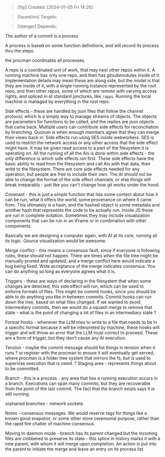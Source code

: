 
>[!tip] Created: [2024-01-05 Fri 14:26]

>[!question] Targets: 

>[!danger] Depends: 

The author of a commit is a process

A process is based on some function definitions, and will record its process thru the steps.

the procman coordinates all processes.

A repo is a coordinated unit of work, that may nest other repos within it.
A running machine has only one repo, and then has gitsubmodules inside of it.  Implementation details may mean these are along side, but the model is that they are inside of it, with a single running instance represented by the root repo, and then other repos, some of which are remote with varying access rights, and spliced in at standard junctures, like `/apps`.  Running the local machine is managed by everything in the root repo.

Side effects - these are handled by json files that follow the channel protocol, which is a simply way to manage streams of objects.  The objects are parameters for functions to be called, and the replies are json objects that came back.  Multiple users can contribute side effects for reconciliation by branching.  Quorum is when enough members agree that they can merge their views back in.  Side effects run using SES inside webworkers.  SES is used to restrict the network access or any other access that the side effect might have.  It may be given read access to a part of the filesystem it is operating on.  All the running of all the AIs is done within side effects - the only difference is which side effects ran first.  These side effects have the basic ability to read from the filesystem and call AIs with that data, then write to the filesystem.  There are core side effects needed for any operation, but people are free to include their own.  The AI should not be able to change the format of the side effect channels, or else things will break irreparably - just like you can't change how git works under the hood.

Covenant - this is just a simple function that has some context about how it can be run, what it offers the world, some provenance on where it came from.  This ultimately is a hash, and the hashed object is some metadata and another hash that represents the code to be actually run.  Inside JS these are run in complete isolation.  Sometimes they may include visualization components that can be run in an iFrame or in combination with other components.

Basically we are designing a computer again, with AI at its core, running all its logic.  Gource visualization would be awesome.

Merge conflict - this means a consensus fault, since if everyone is following rules, these should not happen.  There are times when the file tree might be manually pruned and updated, and a merge conflict here would indicate a bug being fixed.  Wide acceptance of the merge indicates consensus.  You can do anything so long as everyone agrees what it is.

Triggers - these are ways of declaring in the filesystem that when some changes are detected, this side effect will run, which can be used to enforce formats of files.  This might be commit hooks, since you should be able to do anything you like in between commits.  Commit hooks can run down the tree, based on what files changed.  If we wanted to avoid intermediary commits, then we would do a squash merge to remove that state - what is the point of changing a lot of files in an intermediary state ?

Format hooks - whenever the LLM tries to write to a file that needs to be in a specific format because it will be interpreted by machine, these hooks will trigger and will throw an error that the LLM must correct to proceed.  These are a form of trigger, but they don't cause any AI execution.

Tension - maybe the commit message should list things in tension when it runs ? or register with the procman to ensure it will eventually get served, where procman is a folder tree system that mirrors the fs, but is used to supervise execution that is owed.
? Staging area - represents things about to be committed.

Branch - this is a process - any area that has a running execution occurs in a branch.  Executions can span many commits, but they are recoverable from the point of the last commit.  The fact that the branch exists says it is still running.

orphaned branches - network sockets

Notes - consensus messages.  We would reserve tags for things like a known good snapshot, or some other more ceremonial purpose, rather than the rapid fire chatter of machine consensus.

Moving to daemon mode - branch has its parent changed but the incoming files are clobbered to preserve its state - this splice in history marks it with a new parent, with whom it will merge upon completion.  An action is put into the parent to initiate the merge and leave an entry on its process list.